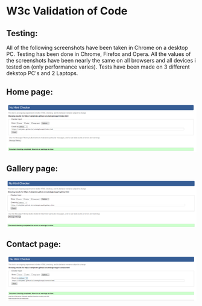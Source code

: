 # W3c Validation of Code
## Testing:
All of the following screenshots have been taken in Chrome on a desktop PC. 
Testing has been done in Chrome, Firefox and Opera. 
All the values of the screenshots have been nearly the same on all browsers and all
devices i tested on (only performance varies).
Tests have been made on 3 different dekstop PC's and 2 Laptops.

## Home page:
![W3C HTML Validation Index](assets/docs/readmescreenshots/w3cvalidatorindex.png)

## Gallery page:
![W3C HTML Validation Gallery](assets/docs/readmescreenshots/w3cvalidatorgallery.png)
## Contact page:

![W3C HTML Validation Contact](assets/docs/readmescreenshots/w3cvalidatorcontact.png)
